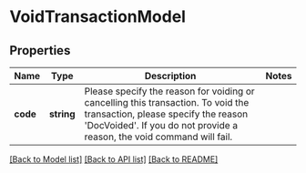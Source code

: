 # VoidTransactionModel

## Properties
Name | Type | Description | Notes
------------ | ------------- | ------------- | -------------
**code** | **string** | Please specify the reason for voiding or cancelling this transaction.  To void the transaction, please specify the reason &#39;DocVoided&#39;.  If you do not provide a reason, the void command will fail. | 

[[Back to Model list]](../README.md#documentation-for-models) [[Back to API list]](../README.md#documentation-for-api-endpoints) [[Back to README]](../README.md)


